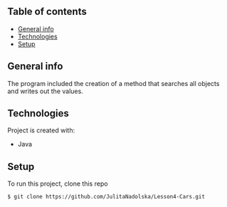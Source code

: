 ## Table of contents
* [General info](#general-info)
* [Technologies](#technologies)
* [Setup](#setup)

## General info
The program included the creation of a method that searches all objects and writes out the values.
	
## Technologies
Project is created with:
* Java
	
## Setup
To run this project, clone this repo 

```
$ git clone https://github.com/JulitaNadolska/Lesson4-Cars.git
```
